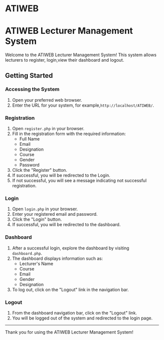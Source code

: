 # ATIWEB
# ATIWEB Lecturer Management System

Welcome to the ATIWEB Lecturer Management System! This system allows lecturers to register, login,view their dashboard and logout.

## Getting Started

### Accessing the System

1. Open your preferred web browser.
2. Enter the URL for your system, for example,`http://localhost/ATIWEB/`.


### Registration

1. Open `register.php` in your browser.
2. Fill in the registration form with the required information:
   - Full Name
   - Email
   - Designation
   - Course
   - Gender
   - Password
3. Click the "Register" button.
4. If successful, you will be redirected to the Login.
5. If not successful, you will see a message indicating not successful registration.

### Login

1. Open `login.php` in your browser.
2. Enter your registered email and password.
3. Click the "Login" button.
4. If successful, you will be redirected to the dashboard.

### Dashboard

1. After a successful login, explore the dashboard by visiting `dashboard.php`.
2. The dashboard displays information such as:
   - Lecturer's Name
   - Course
   - Email
   - Gender
   - Designation
3. To log out, click on the "Logout" link in the navigation bar.

### Logout

1. From the dashboard navigation bar, click on the "Logout" link.
2. You will be logged out of the system and redirected to the login page.

---


Thank you for using the ATIWEB Lecturer Management System!
